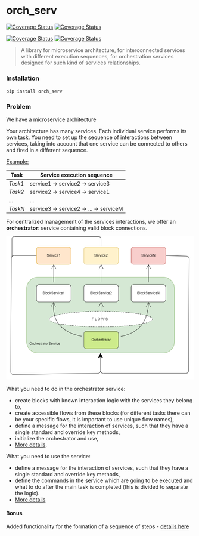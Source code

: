 # orch_serv
[![Coverage Status](https://img.shields.io/badge/%20Python%20Versions-%3E%3D3.10-informational)](https://pypi.org/project/orch-serv/)
[![Coverage Status](https://coveralls.io/repos/github/Shchusia/orchestrator_service/badge.svg?branch=master)](https://coveralls.io/github/Shchusia/orchestrator_service?branch=master)

[![Coverage Status](https://img.shields.io/badge/Version-0.2.0-informational)](https://pypi.org/project/orch-serv/)
[![Coverage Status](https://img.shields.io/badge/Docs-passed-green)](https://shchusia.github.io/orchestrator_service/index.html)
> A library for microservice architecture, for interconnected services with different execution sequences, for orchestration services designed for such kind of services relationships.


### Installation

```bash
pip install orch_serv
```

### Problem

We have a microservice architecture

Your architecture has many services. Each individual service performs its own task. You need to set up the sequence of interactions between services, taking into account that one service can be connected to others and fired in a different sequence.

<u>Example:</u>

Task | Service execution sequence 
--- | --- 
*Task1* | service1 -> service2 -> service3
*Task2* | service2 -> service4 -> service1
*...* | ...
*TaskN* | service3 -> service2 -> ... -> serviceM

For centralized management of the services interactions, we offer an **orchestrator**: service containing valid block connections.

![file not found](http://raw.githubusercontent.com/Shchusia/orchestrator_service/refs/heads/master/materials/solution_application_diagram.png "solution_application_diagram")

What you need to do in the orchestrator service:
- create blocks with known interaction logic with the services they belong to,
- create accessible flows from these blocks (for different tasks there can be your specific flows, it is important to use unique flow names),
- define a message for the interaction of services, such that they have a single standard and override key methods,
- initialize the orchestrator and use,
- [More details](./orяch_serv/orchestrator/README.md).

What you need to use the service:
- define a message for the interaction of services, such that they have a single standard and override key methods,
- define the commands in the service which are going to be executed and what to do after the main task is completed (this is divided to separate the logic).
- [More details](./orch_serv/service/README.md)

#### Bonus

Added functionality for the formation of a sequence of steps - [details here](./orch_serv/stepper/README.MD)
